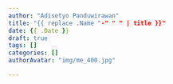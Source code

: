 ```yaml
---
author: "Adisetyo Panduwirawan"
title: "{{ replace .Name "-" " " | title }}"
date: {{ .Date }}
draft: true
tags: []
categories: []
authorAvatar: "img/me_400.jpg"

---
```


